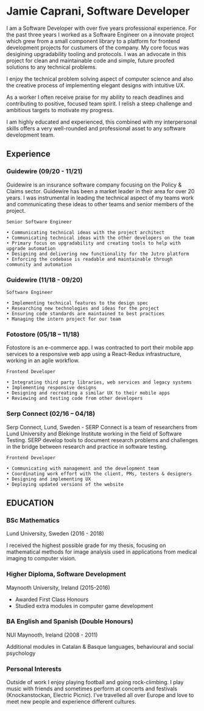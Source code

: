 # Jamie Caprani, Software Developer


I am a Software Developer with over five years professional experience. For the past three years I worked as a Software Engineer on a innovate project which grew from a small component library to a platform for frontend development projects for custumers of the company. My core focus was desigining upgradability tooling and protocols. I was an advocate in this project for clean and maintainable code and simple, future proofed solutions to any technical problems.

I enjoy the technical problem solving aspect of computer science and also the creative process of implementing elegant designs with intuitive UX.

As a worker I often receive praise for my ability to reach deadlines and contributing to positive, focused team spirit. I relish a steep challenge and ambitious targets to motivate my progress.

I am highly educated and experienced, this combined with my interpersonal skills offers a very well-rounded and professional asset to any software development team.

## Experience

### Guidewire (09/20 - 11/21)
Guidewire is an insurance software company focusing on the Policy & Claims sector. 
Guidewire has been a market leader in their area for over 20 years.
I was instrumental in leading the technical aspect of my teams work and communicating these ideas to other teams and senior members of the project.

``` 
Senior Software Engineer

• Communicating technical ideas with the project architect
• Communicating technical ideas with the other developers on the team
• Primary focus on upgradability and creating tools to help with upgrade automation
• Designing and delivering new functionality for the Jutro platform
• Enforcing the codebase is readable and maintainable through community and automation 
```

### Guidewire (11/18 - 09/20)

```
Software Engineer

• Implementing technical features to the design spec
• Researching new technologies and ideas for the project
• Ensuring code standards are maintained to best practices
• Managing the intern project for our team
```

### Fotostore (05/18 – 11/18)

Fotostore is an e-commerce app. I was contracted to port their mobile app services to a responsive web app using a React-Redux infrastructure, working in an agile workflow.


```
Frontend Developer
    
• Integrating third party libraries, web services and legacy systems
• Implementing responsive designs
• Designing and recreating a similar UX to their mobile apps
• Reviewing and testing code from other developers
```

### Serp Connect (02/16 – 04/18)

Serp Connect, Lund, Sweden - 
SERP Connect is a team of researchers from Lund University and Blekinge Institute working in the field of Software Testing. SERP develop tools to document research problems and challenges in the bridge between research and practice in software testing.

```
Frontend Developer

• Communicating with management and the development team
• Coordinating work effort with the client, PMs, testers & designers
• Designing and implementing UX
• Deploying updated versions of the website
```

## EDUCATION

### BSc Mathematics
Lund University, Sweden (2016 - 2018)

I received the highest possible grade for my thesis, focusing on mathematical methods for image analysis used in applications from medical imaging to computer vision.
### Higher Diploma, Software Development

Maynooth University, Ireland (2015-2016)

 + Awarded First Class Honours
 + Studied extra modules in computer game development

### BA English and Spanish (Double Honours)

NUI Maynooth, Ireland (2008 - 2011)

Additional modules in Catalan & Basque languages, behavioural and social psychology

### Personal Interests
Outside of work I enjoy playing football and going rock-climbing. I play music with friends and sometimes perform
at concerts and festivals (Knockanstockan, Electric Picnic). I’ve travelled all over Europe and love to meet new
people and experience different cultures.